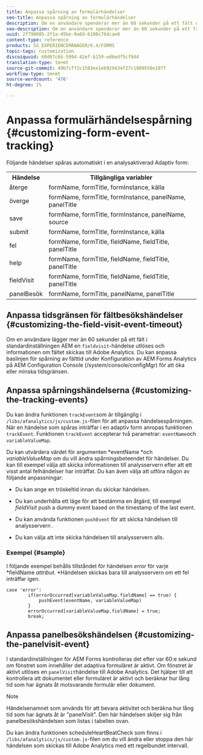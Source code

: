 ```yaml
---
title: Anpassa spårning av formulärhändelser
seo-title: Anpassa spårning av formulärhändelser
description: Om en användare spenderar mer än 60 sekunder på ett fält utlöses en fältbesökshändelse och informationen om fältet skickas till Adobe SiteCatalyst.
seo-description: Om en användare spenderar mer än 60 sekunder på ett fält utlöses en fältbesökshändelse och informationen om fältet skickas till Adobe SiteCatalyst.
uuid: 2f790085-2f1a-45be-9a69-6100c76dcae0
content-type: reference
products: SG_EXPERIENCEMANAGER/6.4/FORMS
topic-tags: customization
discoiquuid: 60d67c6b-5994-42ef-b159-ed6edf5cf9d4
translation-type: tm+mt
source-git-commit: 49b7cff2c1583ee1eb929434f27c1989558e197f
workflow-type: tm+mt
source-wordcount: '476'
ht-degree: 1%

---
```



# Anpassa formulärhändelsespårning {#customizing-form-event-tracking}

Följande händelser spåras automatiskt i en analysaktiverad Adaptiv form:

<table> 
 <tbody> 
  <tr> 
   <th>Händelse</th> 
   <th>Tillgängliga variabler</th> 
  </tr> 
  <tr> 
   <td>återge</td> 
   <td>formName, formTitle, formInstance, källa</td> 
  </tr> 
  <tr> 
   <td>överge</td> 
   <td>formName, formTitle, formInstance, panelName, panelTitle</td> 
  </tr> 
  <tr> 
   <td>save</td> 
   <td>formName, formTitle, formInstance, panelName, source</td> 
  </tr> 
  <tr> 
   <td>submit</td> 
   <td>formName, formTitle, formInstance, källa</td> 
  </tr> 
  <tr> 
   <td>fel</td> 
   <td>formName, formTitle, fieldName, fieldTitle, panelTitle</td> 
  </tr> 
  <tr> 
   <td>help</td> 
   <td>formName, formTitle, fieldName, fieldTitle, panelTitle</td> 
  </tr> 
  <tr> 
   <td>fieldVisit</td> 
   <td>formName, formTitle, fieldName, fieldTitle, panelTitle<br /> </td> 
  </tr> 
  <tr> 
   <td>panelBesök</td> 
   <td>formName, formTitle, panelName, panelTitle</td> 
  </tr> 
 </tbody> 
</table>

## Anpassa tidsgränsen för fältbesökshändelser {#customizing-the-field-visit-event-timeout}

Om en användare lägger mer än 60 sekunder på ett fält i standardinställningen AEM en `fieldvisit`-händelse utlöses och informationen om fältet skickas till Adobe Analytics. Du kan anpassa baslinjen för spårning av fälttid under Konfiguration av AEM Forms Analytics på AEM Configuration Console (/system/console/configMgr) för att öka eller minska tidsgränsen.

## Anpassa spårningshändelserna {#customizing-the-tracking-events}

Du kan ändra funktionen `trackEvent`som är tillgänglig i `/libs/afanalytics/js/custom.js`-filen för att anpassa händelsespårningen. När en händelse som spåras inträffar i en adaptiv form anropas funktionen `trackEvent`. Funktionen `trackEvent` accepterar två parametrar: `eventName`och `variableValueMap`.

Du kan utvärdera värdet för argumenten *eventName *och *variableValueMap* om du vill ändra spårningsbeteendet för händelser. Du kan till exempel välja att skicka informationen till analysservern efter att ett visst antal felhändelser har inträffat. Du kan även välja att utföra någon av följande anpassningar:

* Du kan ange en tröskeltid innan du skickar händelsen.
* Du kan underhålla ett läge för att bestämma en åtgärd, till exempel *fieldVisit* push a dummy event based on the timestamp of the last event.
* Du kan använda funktionen `pushEvent` för att skicka händelsen till analysservern *.*

* Du kan välja att inte skicka händelsen till analysservern alls.

### Exempel {#sample}

I följande exempel behålls tillståndet för händelsen *error* för varje *fieldName *attribut*. *Händelsen skickas bara till analysservern om ett fel inträffar igen.

```
case 'error':
        if(errorOccurred[variableValueMap.fieldName] == true) {
            pushEvent(eventName, variableValueMap)
        }
        errorOccurred[variableValueMap.fieldName] = true;
        break;
```

## Anpassa panelbesökshändelsen {#customizing-the-panelvisit-event}

I standardinställningen för AEM Forms kontrolleras det efter var 60:e sekund om fönstret som innehåller det adaptiva formuläret är aktivt. Om fönstret är aktivt utlöses en `panelVisit`händelse till Adobe Analytics. Det hjälper till att kontrollera att dokumentet eller formuläret är aktivt och beräknar hur lång tid som har ägnats åt motsvarande formulär eller dokument.

>[!NOTE]
>
>Händelsenamnet som används för att bevara aktivitet och beräkna hur lång tid som har ägnats åt är &quot;panelVisit&quot;. Den här händelsen skiljer sig från panelbesökshändelsen som listas i tabellen ovan.

Du kan ändra funktionen scheduleHeartBeatCheck som finns i `/libs/afanalytics/js/custom.js`-filen om du vill ändra eller stoppa den här händelsen som skickas till Adobe Analytics med ett regelbundet intervall.
